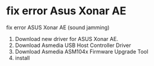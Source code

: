 # fix error Asus Xonar AE
fix error ASUS Xonar AE (sound jamming)
1. Download new driver for ASUS Xonar AE.
2. Download Asmedia USB Host Controller Driver
3. Download Asmedia ASM104x Firmware Upgrade Tool
4. install
